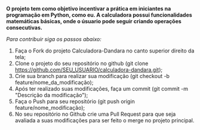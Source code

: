 <strong> O projeto tem como objetivo incentivar a prática em iniciantes na programação em Python, como eu. A calculadora possui funcionalidades matemáticas básicas, onde o úsuario pode seguir criando operações consecutivas.</strong>

*Para contribuir
siga os passos abaixo:*
1.	Faça o Fork do projeto Calculadora-Dandara no canto superior direito da tela;
2.	Clone o projeto do seu repositório no github (git clone https://github.com/SEU_USUARIO/calculadora-dandara.git);
3.	Crie sua branch para realizar sua modificação (git checkout -b feature/nome_da_modificação);
4.	Após ter realizado suas modificações, faça um commit (git commit -m "Descrição da modificação");
5.	Faça o Push para seu repositório (git push origin feature/nome_modificação);
6.	No seu repositório no Github crie uma Pull Request para que seja avaliada a suas modificações para ser feito o merge no projeto principal.
